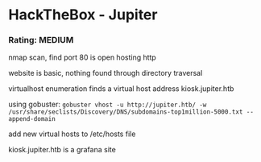 # HackTheBox - Jupiter

### Rating: MEDIUM

nmap scan, find port 80 is open hosting http

website is basic, nothing found through directory traversal

virtualhost enumeration finds a virtual host address kiosk.jupiter.htb

using gobuster: ```gobuster vhost -u http://jupiter.htb/ -w /usr/share/seclists/Discovery/DNS/subdomains-top1million-5000.txt --append-domain```

add new virtual hosts to /etc/hosts file

kiosk.jupiter.htb is a grafana site